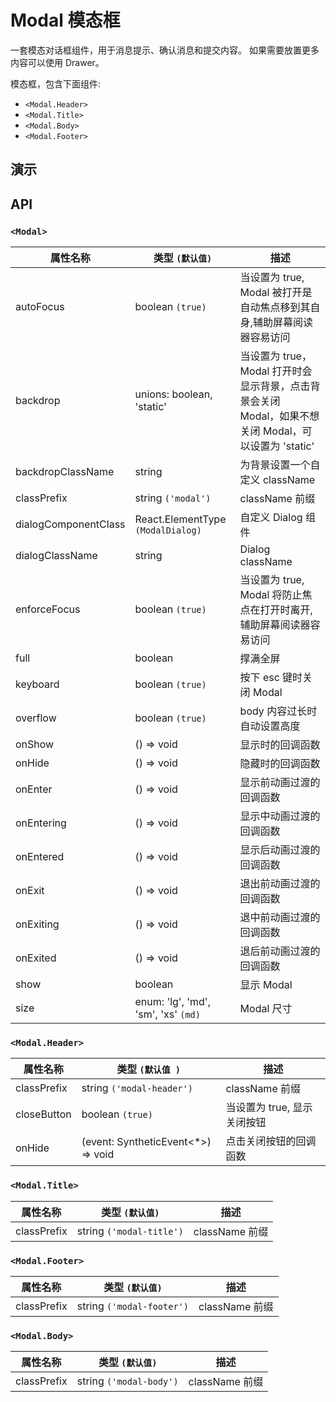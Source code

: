 # Modal 模态框 [<i class="icon icon-edit2" ></i>](https://github.com/rsuite/rsuite.github.io/blob/master/src/components/modal/index.md)

一套模态对话框组件，用于消息提示、确认消息和提交内容。 如果需要放置更多内容可以使用 Drawer。

模态框，包含下面组件:

- `<Modal.Header>`
- `<Modal.Title>`
- `<Modal.Body>`
- `<Modal.Footer>`

## 演示

<!--{demo}-->

## API

### `<Modal>`

| 属性名称             | 类型 `(默认值)`                      | 描述                                                                                                 |
| -------------------- | ------------------------------------ | ---------------------------------------------------------------------------------------------------- |
| autoFocus            | boolean `(true)`                     | 当设置为 true, Modal 被打开是自动焦点移到其自身,辅助屏幕阅读器容易访问                               |
| backdrop             | unions: boolean, 'static'            | 当设置为 true，Modal 打开时会显示背景，点击背景会关闭 Modal，如果不想关闭 Modal，可以设置为 'static' |
| backdropClassName    | string                               | 为背景设置一个自定义 className                                                                       |
| classPrefix          | string `('modal')`                   | className 前缀                                                                                       |
| dialogComponentClass | React.ElementType `(ModalDialog)`    | 自定义 Dialog 组件                                                                                   |
| dialogClassName      | string                               | Dialog className                                                                                     |
| enforceFocus         | boolean `(true)`                     | 当设置为 true, Modal 将防止焦点在打开时离开,辅助屏幕阅读器容易访问                                   |
| full                 | boolean                              | 撑满全屏                                                                                             |
| keyboard             | boolean `(true)`                     | 按下 esc 键时关闭 Modal                                                                              |
| overflow             | boolean `(true)`                     | body 内容过长时自动设置高度                                                                          |
| onShow               | () => void                           | 显示时的回调函数                                                                                     |
| onHide               | () => void                           | 隐藏时的回调函数                                                                                     |
| onEnter              | () => void                           | 显示前动画过渡的回调函数                                                                             |
| onEntering           | () => void                           | 显示中动画过渡的回调函数                                                                             |
| onEntered            | () => void                           | 显示后动画过渡的回调函数                                                                             |
| onExit               | () => void                           | 退出前动画过渡的回调函数                                                                             |
| onExiting            | () => void                           | 退中前动画过渡的回调函数                                                                             |
| onExited             | () => void                           | 退后前动画过渡的回调函数                                                                             |
| show                 | boolean                              | 显示 Modal                                                                                           |
| size                 | enum: 'lg', 'md', 'sm', 'xs' `(md)` | Modal 尺寸                                                                                           |



### `<Modal.Header>`


| 属性名称    | 类型 `(默认值 )`                   | 描述                        |
| ----------- | ---------------------------------- | --------------------------- |
| classPrefix | string `('modal-header')`          | className 前缀              |
| closeButton | boolean `(true)`                   | 当设置为 true, 显示关闭按钮 |
| onHide      | (event: SyntheticEvent<*>) => void | 点击关闭按钮的回调函数      |



### `<Modal.Title>`


| 属性名称    | 类型 `(默认值)`          | 描述           |
| ----------- | ------------------------ | -------------- |
| classPrefix | string `('modal-title')` | className 前缀 |


### `<Modal.Footer>`

| 属性名称    | 类型 `(默认值)`           | 描述           |
| ----------- | ------------------------- | -------------- |
| classPrefix | string `('modal-footer')` | className 前缀 |


### `<Modal.Body>`

| 属性名称    | 类型 `(默认值)`         | 描述           |
| ----------- | ----------------------- | -------------- |
| classPrefix | string `('modal-body')` | className 前缀 |
